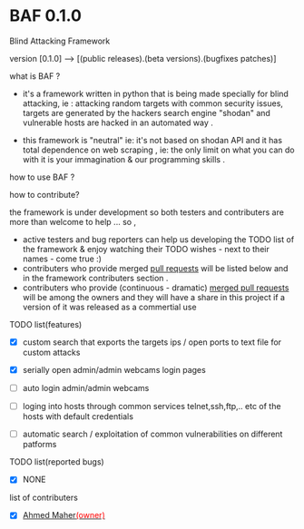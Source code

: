 # BAF 0.1.0
Blind Attacking Framework

version [0.1.0] --> [(public releases).(beta versions).(bugfixes patches)]

what is BAF ? 
* it's a framework written in python that is being made specially for blind attacking, ie : attacking random targets with common security issues, targets are generated by the hackers search engine "shodan" and vulnerable hosts are hacked in an automated way .

* this framework is "neutral" ie: it's not based on shodan API and it has total dependence on web scraping , ie: the only limit on what  you can do with it is your immagination & our programming skills .   

how to use BAF ? 


how to contribute? 

the framework is under development so both testers and contributers are more than welcome to help ... so , 
* active testers and bug reporters can help us developing the TODO list of the framework & enjoy watching their TODO wishes - next to    their names - come true :) 
* contributers who provide merged <a href="https://guides.github.com/activities/contributing-to-open-source/">pull requests</a> will be listed below and in the framework contributers section .
* contributers who provide (continuous - dramatic) <a href="https://guides.github.com/activities/contributing-to-open-source/">merged pull requests</a> will be among the owners and they will have a share in this project if a version of it was released as a commertial use 

TODO list(features) 
- [x] custom search that exports the targets ips / open ports to text file for custom attacks  
- [x] serially open admin/admin webcams login pages
- [ ] auto login admin/admin webcams 
- [ ] loging into hosts through common services telnet,ssh,ftp,.. etc of the hosts with default credentials
- [ ] automatic search / exploitation of common vulnerabilities on different patforms 


TODO list(reported bugs)
- [x] NONE 

list of contributers 
- [x] <a href="https://github.com/engMaher">Ahmed Maher<font color="red">(owner)</font></a>
